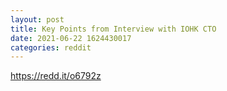 ```yaml
--- 
layout: post 
title: Key Points from Interview with IOHK CTO 
date: 2021-06-22 1624430017 
categories: reddit 
--- 
```

https://redd.it/o6792z
